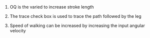 1. OQ is the varied to increase stroke length

2. The trace check box is used to trace the path followed by the leg

3. Speed of walking can be increased by increasing the input angular velocity